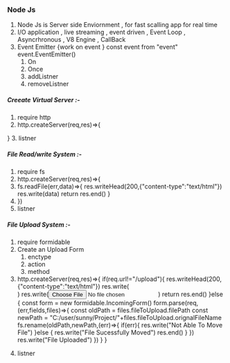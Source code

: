 ### Node Js 
1. Node Js is Server side Enviornment , for fast scalling app for real time 
2. I/O application , live streaming , event driven , Event Loop , Asyncrhronous , V8 Engine , CallBack 
3. Event Emitter {work on event } 
    const event from "event"
    event.EventEmitter()
    1. On
    2. Once 
    3. addListner
    4. removeListner


##### Creeate Virtual Server :-
1. require http 
2. http.createServer(req,res)=>{

}
3. listner 

##### File Read/write System :-
1. require fs 
2. http.createServer(req,res)=>{
3. fs.readFile(err,data)=>{
    res.writeHead(200,{"content-type":"text/html"})
    res.write(data)
    return res.end()
}
4. })
5. listner 

##### File Upload System :-
1. require formidable 
2. Create an Upload Form 
    1. enctype
    2. action 
    3. method 
3. http.createServer(req,res)=>{
    if(req.url!="/upload"){
        res.writeHead(200,{"content-type":"text/html"})
        res.write(<Form enctype="multipart/form-data" action="upload" method="post">)
        res.write(<input type="file" name="file">)
        return res.end()
    }else {
        const form = new formidable.IncomingForm()
        form.parse(req,(err,fields,files)=>{
            const oldPath = files.fileToUpload.filePath
            const newPath = "C:/user/sunny/Project/"+files.fileToUpload.orignalFileName
            fs.rename(oldPath,newPath,(err)=>{
                if(err){
                    res.write("Not Able To Move File")
                }else {
                    res.write("File Sucessfully Moved")
                    res.end()
                }
            })
            res.write("File Uploaded")
        })
    }
}
4. listner 